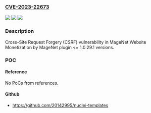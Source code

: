 ### [CVE-2023-22673](https://cve.mitre.org/cgi-bin/cvename.cgi?name=CVE-2023-22673)
![](https://img.shields.io/static/v1?label=Product&message=Website%20Monetization%20by%20MageNet&color=blue)
![](https://img.shields.io/static/v1?label=Version&message=n%2Fa%3C%3D%201.0.29.1%20&color=brighgreen)
![](https://img.shields.io/static/v1?label=Vulnerability&message=CWE-352%20Cross-Site%20Request%20Forgery%20(CSRF)&color=brighgreen)

### Description

Cross-Site Request Forgery (CSRF) vulnerability in MageNet Website Monetization by MageNet plugin <= 1.0.29.1 versions.

### POC

#### Reference
No PoCs from references.

#### Github
- https://github.com/20142995/nuclei-templates


